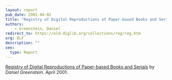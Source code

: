 ```yaml
---
layout: report
pub_date: 2001-04-02
title: "Registry of Digital Reproductions of Paper-based Books and Serials"
authors: 
    - Greenstein, Daniel
redirect_to: https://old.diglib.org/collections/reg/reg.htm
org: DLF
description: ""
seo:
  type: Report
---
```


<p class="sectionhead"><a href="https://old.diglib.org/collections/reg/regfunc.htm" target="_blank" rel="noopener noreferrer">Registry of Digital Reproductions of Paper-based Books and Serials</a> by <em>Daniel Greenstein</em>. April 2001.</p>
